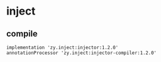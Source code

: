 # inject
## compile
```
implementation 'zy.inject:injector:1.2.0'
annotationProcessor 'zy.inject:injector-compiler:1.2.0'
```